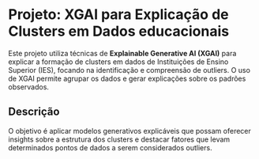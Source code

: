 # Projeto: XGAI para Explicação de Clusters em Dados educacionais 

Este projeto utiliza técnicas de **Explainable Generative AI (XGAI)** para explicar a formação de clusters em dados de Instituições de Ensino Superior (IES), focando na identificação e compreensão de outliers. O uso de XGAI permite agrupar os dados e gerar explicações sobre os padrões observados.

## Descrição

O objetivo é aplicar modelos generativos explicáveis que possam oferecer insights sobre a estrutura dos clusters e destacar fatores que levam determinados pontos de dados a serem considerados outliers.
